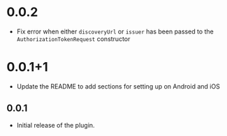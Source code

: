 # 0.0.2
* Fix error when either `discoveryUrl` or `issuer` has been passed to the `AuthorizationTokenRequest` constructor

# 0.0.1+1
* Update the README to add sections for setting up on Android and iOS

## 0.0.1

* Initial release of the plugin.
